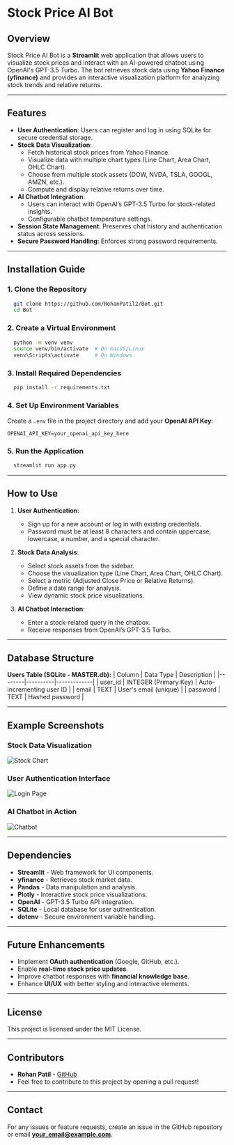# Stock Price AI Bot

## Overview
Stock Price AI Bot is a **Streamlit** web application that allows users to visualize stock prices and interact with an AI-powered chatbot using OpenAI's GPT-3.5 Turbo. The bot retrieves stock data using **Yahoo Finance (yfinance)** and provides an interactive visualization platform for analyzing stock trends and relative returns.

---
## Features

- **User Authentication**: Users can register and log in using SQLite for secure credential storage.
- **Stock Data Visualization**:
  - Fetch historical stock prices from Yahoo Finance.
  - Visualize data with multiple chart types (Line Chart, Area Chart, OHLC Chart).
  - Choose from multiple stock assets (DOW, NVDA, TSLA, GOOGL, AMZN, etc.).
  - Compute and display relative returns over time.
- **AI Chatbot Integration**:
  - Users can interact with OpenAI’s GPT-3.5 Turbo for stock-related insights.
  - Configurable chatbot temperature settings.
- **Session State Management**: Preserves chat history and authentication status across sessions.
- **Secure Password Handling**: Enforces strong password requirements.

---
## Installation Guide
### 1. Clone the Repository
```sh
  git clone https://github.com/RohanPatil2/Bot.git
  cd Bot
```

### 2. Create a Virtual Environment
```sh
  python -m venv venv
  source venv/bin/activate  # On macOS/Linux
  venv\Scripts\activate     # On Windows
```

### 3. Install Required Dependencies
```sh
  pip install -r requirements.txt
```

### 4. Set Up Environment Variables
Create a `.env` file in the project directory and add your **OpenAI API Key**:
```env
OPENAI_API_KEY=your_openai_api_key_here
```

### 5. Run the Application
```sh
  streamlit run app.py
```

---
## How to Use
1. **User Authentication**:
   - Sign up for a new account or log in with existing credentials.
   - Password must be at least 8 characters and contain uppercase, lowercase, a number, and a special character.

2. **Stock Data Analysis**:
   - Select stock assets from the sidebar.
   - Choose the visualization type (Line Chart, Area Chart, OHLC Chart).
   - Select a metric (Adjusted Close Price or Relative Returns).
   - Define a date range for analysis.
   - View dynamic stock price visualizations.

3. **AI Chatbot Interaction**:
   - Enter a stock-related query in the chatbox.
   - Receive responses from OpenAI’s GPT-3.5 Turbo.

---
## Database Structure
**Users Table (SQLite - MASTER.db):**
| Column | Data Type | Description |
|--------|----------|-------------|
| user_id | INTEGER (Primary Key) | Auto-incrementing user ID |
| email | TEXT | User's email (unique) |
| password | TEXT | Hashed password |

---
## Example Screenshots
### **Stock Data Visualization**
![Stock Chart](https://via.placeholder.com/800x400?text=Stock+Price+Visualization)

### **User Authentication Interface**
![Login Page](https://via.placeholder.com/800x400?text=Login+Page)

### **AI Chatbot in Action**
![Chatbot](https://via.placeholder.com/800x400?text=AI+Chatbot+Response)

---
## Dependencies
- **Streamlit** - Web framework for UI components.
- **yfinance** - Retrieves stock market data.
- **Pandas** - Data manipulation and analysis.
- **Plotly** - Interactive stock price visualizations.
- **OpenAI** - GPT-3.5 Turbo API integration.
- **SQLite** - Local database for user authentication.
- **dotenv** - Secure environment variable handling.

---
## Future Enhancements
- Implement **OAuth authentication** (Google, GitHub, etc.).
- Enable **real-time stock price updates**.
- Improve chatbot responses with **financial knowledge base**.
- Enhance **UI/UX** with better styling and interactive elements.

---
## License
This project is licensed under the MIT License.

---
## Contributors
- **Rohan Patil** - [GitHub](https://github.com/RohanPatil2)
- Feel free to contribute to this project by opening a pull request!

---
## Contact
For any issues or feature requests, create an issue in the GitHub repository or email **[your_email@example.com](mailto:your_email@example.com)**.
